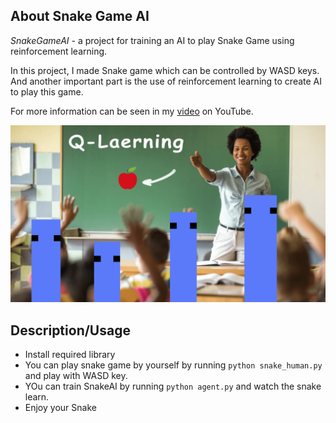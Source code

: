 ## About Snake Game AI

_SnakeGameAI_ - a project for training an AI to play Snake Game using reinforcement learning.

In this project, I made Snake game which can be controlled by WASD keys. And another important part is the use of reinforcement learning to create AI to play this game.

For more information can be seen in my [video](https://youtu.be/G_hdG2dWx6E) on YouTube.

[![new_thumb](https://github.com/TitorPs360/snake-game-ai-python/blob/main/cover.png)](https://youtu.be/G_hdG2dWx6E)

## Description/Usage

- Install required library
- You can play snake game by yourself by running `python snake_human.py` and play with WASD key.
- YOu can train SnakeAI by running `python agent.py` and watch the snake learn.
- Enjoy your Snake
